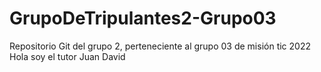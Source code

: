 # GrupoDeTripulantes2-Grupo03
Repositorio Git del grupo 2, perteneciente al grupo 03 de misión tic 2022
Hola soy el tutor Juan David
